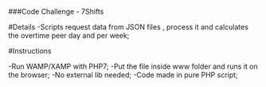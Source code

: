 ###Code Challenge - 7Shifts 

#Details
-Scripts request data from JSON files , process it and calculates the overtime peer day and per week;


#Instructions

-Run WAMP/XAMP with PHP7;
-Put the file inside www folder and runs it on the browser;
-No external lib needed;
-Code made in pure PHP script;
